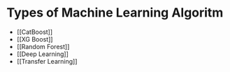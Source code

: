 # Types of Machine Learning Algoritm
- [[CatBoost]]
- [[XG Boost]]
- [[Random Forest]]
- [[Deep Learning]]
- [[Transfer Learning]]

